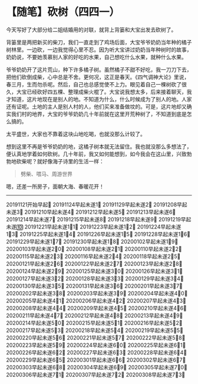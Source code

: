 # 【随笔】砍树（四四一）

今天写好了大部分给二姐结婚用的对联，就背上背篓和大宝出发去砍树了。

背篓里是两把新买的柴刀，我们一直走到了鸡场后面，大宝爷爷奶奶当年种的橘子树林里。一边砍，一边我觉得心里不忍。因为听大宝讲过奶奶当年种树时的故事，奶奶说，不要她羡慕别人家的好吃的水果，自己想吃什么水果，就种什么水果。

爷爷奶奶开了这片荒山，种下许多橘子树。虽然橘子不甜不好吃，我一刀刀下去，把他们砍倒成柴，心中总是不舍。更何况，这正是春天。《四气调神大论》里说，春三月，生而勿杀呢。然后，自己也总感觉使不上力。眼见着自己一棵树砍了很久，大宝已经砍好四五棵、整理成柴火棍了。大宝说我想太多，后来接着聊天，我才知道，这片地现在是别人的地。不知道为什么，什么时候成为了别人的地。人家还有证呢。土地的主人是别人村的人，他们买来准备做坟的。可是，这片地却又确实我们村的地界，大宝的爷爷奶奶几十年前就在这里开荒种树了，不知道到底是怎么搞的。

太平盛世，大家也不靠着这块山地吃喝，也就没那么计较了。

想到这里不再是爷爷奶奶的地，这橘子树本就无法留住。我也就没那么多想法了，便认真地学着如何砍树。几十年前，我又如何能想到，如今我会在这山里，兴致勃勃地砍柴呢？就好像海子诗里的生活一样：

> 劈柴、喂马、周游世界

嗯，还差一所房子，面朝大海、春暖花开！

----

20191121开始早起💪
20191124早起未遂1⃣️
20191129早起未遂2⃣️
20191208早起未遂3⃣️
20191210早起未遂4⃣️
20191212早起未遂5⃣️
20191213早起未遂6⃣️
20191214早起未遂7⃣️
20191215早起未遂8⃣️
20191218早起未遂9⃣️
20191219早起未遂🔟
20191221早起未遂1⃣️1⃣️
20191223早起未遂1⃣️2⃣️
20191224早起未遂1⃣️3⃣️
20191225早起未遂1⃣️4⃣️
20191226早起未遂1⃣️5⃣️
20191228早起未遂1⃣️6⃣️
20191229早起未遂1⃣️7⃣️
20191230早起未遂1⃣️8⃣️
20200102早起未遂1⃣️9⃣️
20200103早起未遂2⃣️0⃣️
20200108早起未遂2⃣️1⃣️
20200110早起未遂2⃣️2⃣️
20200115早起未遂2⃣️3⃣️
20200116早起未遂2⃣️4⃣️
20200118早起未遂2⃣️5⃣️
20200121早起未遂2⃣️6⃣️
20200122早起未遂2⃣️7⃣️
20200123早起未遂2⃣️8⃣️
20200124早起未遂2⃣️9⃣️
20200125早起未遂3⃣️0⃣️
20200126早起未遂3⃣️1⃣️
20200127早起未遂3⃣️2⃣️
20200128早起未遂3⃣️3⃣️
20200129早起未遂3⃣️4⃣️
20200130早起未遂3⃣️5⃣️
20200131早起未遂3⃣️6⃣️
20200201早起未遂3⃣️7⃣️
20200202早起未遂3⃣️8⃣️
20200203早起未遂3⃣️9⃣️
20200204早起未遂4⃣️0⃣️
20200205早起未遂4⃣️1⃣️
20200206早起未遂4⃣️2⃣️
20200207早起未遂4⃣️3⃣️
20200208早起未遂4⃣️4⃣️
20200209早起未遂4⃣️5⃣️
20200210早起未遂4⃣️6⃣️
20200211早起未遂4⃣️7⃣️
20200212早起未遂4⃣️8⃣️
20200213早起未遂4⃣️9⃣️
20200214早起未遂5⃣️0⃣️
20200215早起未遂5⃣️1⃣️
20200216早起未遂5⃣️2⃣️
20200217早起未遂5⃣️3⃣️
20200218早起未遂5⃣️4⃣️
20200219早起未遂5⃣️5⃣️
20200220早起未遂5⃣️6⃣️
20200221早起未遂5⃣️7⃣️
20200222早起未遂5⃣️8⃣️
20200223早起未遂5⃣️9⃣️
20200224早起未遂6⃣️0⃣️
20200225早起未遂6⃣️1⃣️
20200226早起未遂6⃣️2⃣️
20200227早起未遂6⃣️3⃣️
20200228早起未遂6⃣️4⃣️
20200229早起未遂6⃣️5⃣️
20200301早起未遂6⃣️6⃣️
20200302早起未遂6⃣️7⃣️
20200303早起未遂6⃣️8⃣️
20200304早起未遂6⃣️9⃣️
20200305早起未遂7⃣️0⃣️
20200306早起未遂7⃣️1⃣️
20200307早起未遂7⃣️2⃣️
20200308早起未遂7⃣️3⃣️